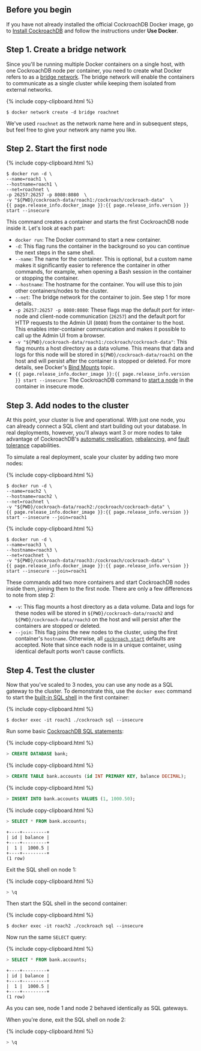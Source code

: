 ## Before you begin

If you have not already installed the official CockroachDB Docker image, go to [Install CockroachDB](install-cockroachdb.html) and follow the instructions under **Use Docker**.

## Step 1. Create a bridge network

Since you'll be running multiple Docker containers on a single host, with one CockroachDB node per container, you need to create what Docker refers to as a [bridge network](https://docs.docker.com/engine/userguide/networking/#/a-bridge-network). The bridge network will enable the containers to communicate as a single cluster while keeping them isolated from external networks.

{%  include copy-clipboard.html %}
~~~ shell
$ docker network create -d bridge roachnet
~~~

We've used `roachnet` as the network name here and in subsequent steps, but feel free to give your network any name you like.

## Step 2. Start the first node

{%  include copy-clipboard.html %}
~~~ shell
$ docker run -d \
--name=roach1 \
--hostname=roach1 \
--net=roachnet \
-p 26257:26257 -p 8080:8080  \
-v "${PWD}/cockroach-data/roach1:/cockroach/cockroach-data"  \
{{ page.release_info.docker_image }}:{{ page.release_info.version }} start --insecure
~~~

This command creates a container and starts the first CockroachDB node inside it. Let's look at each part:

- `docker run`: The Docker command to start a new container.
- `-d`: This flag runs the container in the background so you can continue the next steps in the same shell.
- `--name`: The name for the container. This is optional, but a custom name makes it significantly easier to reference the container in other commands, for example, when opening a Bash session in the container or stopping the container.
- `--hostname`: The hostname for the container. You will use this to join other containers/nodes to the cluster.
- `--net`: The bridge network for the container to join. See step 1 for more details.
- `-p 26257:26257 -p 8080:8080`: These flags map the default port for inter-node and client-node communication (`26257`) and the default port for HTTP requests to the Admin UI (`8080`) from the container to the host. This enables inter-container communication and makes it possible to call up the Admin UI from a browser.
- `-v "${PWD}/cockroach-data/roach1:/cockroach/cockroach-data"`: This flag mounts a host directory as a data volume. This means that data and logs for this node will be stored in `${PWD}/cockroach-data/roach1` on the host and will persist after the container is stopped or deleted. For more details, see Docker's <a href="https://docs.docker.com/engine/admin/volumes/bind-mounts/">Bind Mounts</a> topic.
- `{{ page.release_info.docker_image }}:{{ page.release_info.version }} start --insecure`: The CockroachDB command to [start a node](start-a-node.html) in the container in insecure mode.

## Step 3. Add nodes to the cluster

At this point, your cluster is live and operational. With just one node, you can already connect a SQL client and start building out your database. In real deployments, however, you'll always want 3 or more nodes to take advantage of CockroachDB's [automatic replication](demo-data-replication.html), [rebalancing](demo-automatic-rebalancing.html), and [fault tolerance](demo-fault-tolerance-and-recovery.html) capabilities.

To simulate a real deployment, scale your cluster by adding two more nodes:

{%  include copy-clipboard.html %}
~~~ shell
$ docker run -d \
--name=roach2 \
--hostname=roach2 \
--net=roachnet \
-v "${PWD}/cockroach-data/roach2:/cockroach/cockroach-data" \
{{ page.release_info.docker_image }}:{{ page.release_info.version }} start --insecure --join=roach1
~~~

{%  include copy-clipboard.html %}
~~~ shell
$ docker run -d \
--name=roach3 \
--hostname=roach3 \
--net=roachnet \
-v "${PWD}/cockroach-data/roach3:/cockroach/cockroach-data" \
{{ page.release_info.docker_image }}:{{ page.release_info.version }} start --insecure --join=roach1
~~~

These commands add two more containers and start CockroachDB nodes inside them, joining them to the first node. There are only a few differences to note from step 2:

- `-v`: This flag mounts a host directory as a data volume. Data and logs for these nodes will be stored in `${PWD}/cockroach-data/roach2` and `${PWD}/cockroach-data/roach3` on the host and will persist after the containers are stopped or deleted.
- `--join`: This flag joins the new nodes to the cluster, using the first container's `hostname`. Otherwise, all [`cockroach start`](start-a-node.html) defaults are accepted. Note that since each node is in a unique container, using identical default ports won’t cause conflicts.

## Step 4. Test the cluster

Now that you've scaled to 3 nodes, you can use any node as a SQL gateway to the cluster. To demonstrate this, use the `docker exec` command to start the [built-in SQL shell](use-the-built-in-sql-client.html) in the first container:

{%  include copy-clipboard.html %}
~~~ shell
$ docker exec -it roach1 ./cockroach sql --insecure
~~~

Run some basic [CockroachDB SQL statements](learn-cockroachdb-sql.html):

{%  include copy-clipboard.html %}
~~~ sql
> CREATE DATABASE bank;
~~~

{%  include copy-clipboard.html %}
~~~ sql
> CREATE TABLE bank.accounts (id INT PRIMARY KEY, balance DECIMAL);
~~~

{%  include copy-clipboard.html %}
~~~ sql
> INSERT INTO bank.accounts VALUES (1, 1000.50);
~~~

{%  include copy-clipboard.html %}
~~~ sql
> SELECT * FROM bank.accounts;
~~~

~~~
+----+---------+
| id | balance |
+----+---------+
|  1 |  1000.5 |
+----+---------+
(1 row)
~~~

Exit the SQL shell on node 1:

{%  include copy-clipboard.html %}
~~~ sql
> \q
~~~

Then start the SQL shell in the second container:

{%  include copy-clipboard.html %}
~~~ shell
$ docker exec -it roach2 ./cockroach sql --insecure
~~~

Now run the same `SELECT` query:

{%  include copy-clipboard.html %}
~~~ sql
> SELECT * FROM bank.accounts;
~~~

~~~
+----+---------+
| id | balance |
+----+---------+
|  1 |  1000.5 |
+----+---------+
(1 row)
~~~

As you can see, node 1 and node 2 behaved identically as SQL gateways.

When you're done, exit the SQL shell on node 2:

{%  include copy-clipboard.html %}
~~~ sql
> \q
~~~
